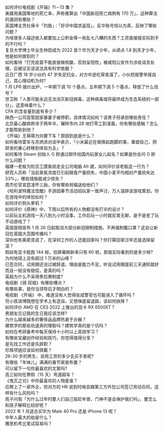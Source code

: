 如何评价电视剧《开端》11－13 集？  
美媒用美国等地的死亡率，声称推算出「中国新冠死亡病例有 170 万」，这种算法的漏洞有哪些？  
英国博主凭社保卡「钓鱼」：「好评中国求返现」，反华账号信以为真，反映了哪些问题？  
为啥很多人描述收入都要加上公积金等一些乱七八糟的东西？工资直接报实际到手的不行吗？  
复旦大学博士毕业生林田成为 2022 首个华为天才少年，从绩点 1.8 到天才少年，他是如何做到的？  
如何看待「打完疫苗不能直接做核酸，否则呈阳性」被咸阳公安作为涉疫谣言处理，后被证实该说法具有科学依据？  
近日广西 18 岁小伙约 47 岁失足妇女，对方中途吃宵夜溜了，小伙怒报警举报自己，其心理动机为何?  
1 月 LPR 报价出炉，一年期下调 10 个基点，五年期下调 5 个基点，释放了什么信号？  
世卫称「人类可能永远无法消灭新冠病毒，这种病毒或将最终成为生态系统的一部分」，这意味着什么？  
CFA 的含金量到底有多少？  
陕西一公司高管因家暴妻子被停职，具体情况如何？该男子将承担哪些责任？  
北京最心酸病例寻子两年半，辗转市内 28 地打零工到凌晨，你有哪些感触？怎么才能帮助到他？  
《开端》王萌萌为何要下车？原因到底是什么？  
如何看待雷军与苏炳添对谈中表示，「小米最近在做换起跑脚的事，重塑自己，把研发的重心转移到体验为主」？  
如何看待 Steam 创始人 G 胖通过邮件给国内玩家女儿起名？如果是你会问 G 胖什么问题？  
福建一老板为防员工摸鱼抠走全公司电脑 Alt 键，如何评价该老板这一行为？  
研究人员称「当前臭氧浓度已引起粮食产量损失，中国小麦平均相对产量损失达 33%」，哪些措施能减少损失？  
周杰伦官宣昆凌怀三胎，你有哪些祝福送给他们？  
《哈利波特魔法觉醒》手游因春节活动招玩家一致声讨，万人请辞该游戏策划，你在游戏中的体验如何？  
如何评价狗头萝莉？  
如何评价《原神》中，下雨以后所有的人物都没有打伞的设计？  
以前玩主机游戏一天八到九小时没事，工作后玩一小时就反胃无聊，是不是老了玩不动游戏了？  
英国首相宣布 1 月 26 日起取消大部分新冠限制措施，不再强制戴口罩？这会让新冠在英国大范围传播吗？  
深圳也有奥密克戎了，在深圳工作的人还能回家吗？你打算回家过年还是选择留深？  
假如有显卡能跑 144 帧，但屏幕刷新率只有 60 帧，那我实际看到的是多少帧?  
为何地球上没有超过 1 万米的山峰？  
已签合同，试用期还没过被辞退，理由是能力不足。听说试用期提前三天通知就好而且一般没有赔偿，是真的吗？  
英超为什么不采用季后赛制度?  
电视剧《镜·双城》有哪些槽点？  
有哪些事，是你当领导后才明白的？  
电视剧 《开端》 中，难道没有人觉得张成警官也可能进入了循环吗？  
穷小孩读博既想在学术上有造诣，又想保底留退路，该如何抉择？  
如何评价 AMD 在 CES 2022 上推出的显卡 RX 6500XT？  
男朋友忘记我的生日我应该怎样?  
为什么越来越多的奢侈品品牌热衷于办展？  
建筑学的那些劝退真的理智吗？建筑学真的是个坑吗？  
如何在考研备考中每天保持十小时以上高效学习？  
有哪些宝藏创作经验和技巧，你觉得值得分享？  
是先找工作还是先辞职？  
珍珠项链应该如何佩戴？  
26-30 岁的男生，该用工资的多少去买手表呢?  
有哪些「年味儿」满满的春节家居布置？  
可以留下一句你最喜欢的文案吗?  
高三如何在寒假（15 天）弯道超车？  
《鬼灭之刃》中你最喜欢的人物是谁？  
应聘上了一家外企，但对方的 HR 说到时候会跟第三方外包公司签订劳动合同，这样有什么风险吗？  
孩子问我「为什么过年时要人们自己驱赶年兽，门神不是会保护我们吗」，要怎么和孩子解释比较好呢？  
2022 年 1 月适合买华为 Mate 40 Pro 还是 iPhone 13 呢？  
中年人最大的劫是什么？  
雅思机考比笔试容易吗？  
